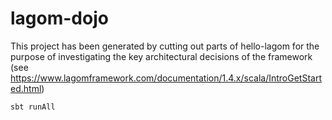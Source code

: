 # lagom-dojo

This project has been generated by cutting out parts of hello-lagom for the purpose of investigating the key 
architectural decisions of the framework 
(see https://www.lagomframework.com/documentation/1.4.x/scala/IntroGetStarted.html)

`sbt runAll`

